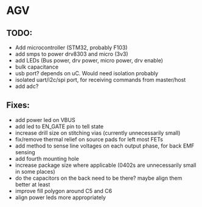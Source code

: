 # AGV

## TODO:
- Add microcontroller (STM32, probably F103)
- add smps to power drv8303 and micro (3v3)
- add LEDs (Bus power, drv power, micro power, drv enable)
- bulk capacitance
- usb port? depends on uC. Would need isolation probably
- isolated uart/i2c/spi port, for receiving commands from master/host
- add adc?

## Fixes:
- add power led on VBUS
- add led to EN_GATE pin to tell state
- increase drill size on stitching vias (currently unnecessarily small)
- fix/remove thermal relief on source pads for left most FETs
- add method to sense line voltages on each output phase, for back EMF sensing
- add fourth mounting hole
- increase package size where applicable (0402s are unnecessarily small in some places)
- do the capacitors on the back need to be there? maybe align them better at least
- improve fill polygon around C5 and C6
- align power leds more appropriately
